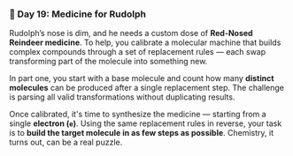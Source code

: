### 🧬 Day 19: Medicine for Rudolph

Rudolph’s nose is dim, and he needs a custom dose of **Red-Nosed Reindeer medicine**. To help, you calibrate a molecular machine that builds complex compounds through a set of replacement rules — each swap transforming part of the molecule into something new.

In part one, you start with a base molecule and count how many **distinct molecules** can be produced after a single replacement step. The challenge is parsing all valid transformations without duplicating results.

Once calibrated, it's time to synthesize the medicine — starting from a single **electron (`e`)**. Using the same replacement rules in reverse, your task is to **build the target molecule in as few steps as possible**. Chemistry, it turns out, can be a real puzzle.
